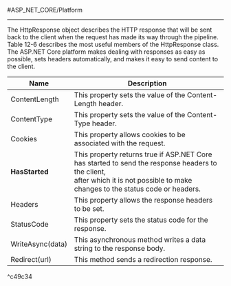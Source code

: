 #ASP_NET_CORE/Platform 

---

The HttpResponse object describes the HTTP response that will be sent back to the client when
the request has made its way through the pipeline. Table 12-6 describes the most useful members of the
HttpResponse class. The ASP.NET Core platform makes dealing with responses as easy as possible, sets
headers automatically, and makes it easy to send content to the client.

Name|Description
--|--
ContentLength|This property sets the value of the Content-Length header.
ContentType|This property sets the value of the Content-Type header.
Cookies|This property allows cookies to be associated with the request.
**HasStarted**|This property returns true if ASP.NET Core has started to send the response headers to the client, <br>after which it is not possible to make changes to the status code or headers.
Headers|This property allows the response headers to be set.
StatusCode|This property sets the status code for the response.
WriteAsync(data)|This asynchronous method writes a data string to the response body.
Redirect(url)|This method sends a redirection response.

^c49c34

